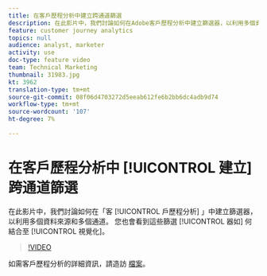 ```yaml
---
title: 在客戶歷程分析中建立跨通道篩選
description: 在此影片中，我們討論如何在Adobe客戶歷程分析中建立篩選器，以利用多個資料來源和多個通道。 您也會看到這些篩選如何結合為視覺化。
feature: customer journey analytics
topics: null
audience: analyst, marketer
activity: use
doc-type: feature video
team: Technical Marketing
thumbnail: 31983.jpg
kt: 3962
translation-type: tm+mt
source-git-commit: 08f06d4703272d5eeab612fe6b2bb6dc4adb9d74
workflow-type: tm+mt
source-wordcount: '107'
ht-degree: 7%

---
```



# 在客戶歷程分析中 [!UICONTROL 建立] 跨通道篩選

在此影片中，我們討論如何在「客 [!UICONTROL 戶歷程分析] 」中建立篩選器，以利用多個資料來源和多個通道。 您也會看到這些篩選 [!UICONTROL 器如] 何結合至 [!UICONTROL 視覺化]。

>[!VIDEO](https://video.tv.adobe.com/v/31983/?quality=12)

如需客戶歷程分析的詳細資訊，請造訪 [檔案](https://docs.adobe.com/content/help/zh-Hant/analytics-platform/using/cja-landing.html)。

